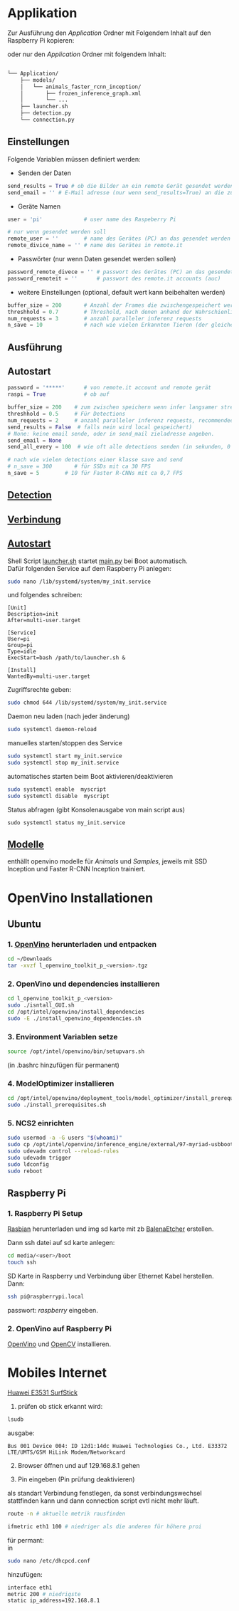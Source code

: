 

# Applikation

Zur Ausführung den *Application* Ordner mit Folgendem
Inhalt auf den Raspberry Pi kopieren:

oder nur den *Application* Ordner mit folgendem Inhalt:

```bash

└── Application/
    ├── models/
    │   └── animals_faster_rcnn_inception/
    │       ├── frozen_inference_graph.xml
    │       └── ...
    ├── launcher.sh
    ├── detection.py
    └── connection.py
```



## Einstellungen

Folgende Variablen müssen definiert werden:

* Senden der Daten

```python
send_results = True # ob die Bilder an ein remote Gerät gesendet werden sollen. (bei False werden die Bilder lokal abgespeichert) 
send_email = '' # E-Mail adresse (nur wenn send_results=True) an die zusätzlich eine Benachrichtigung per E-Mail gesendet werden soll (oder None wenn nicht)
```

* Geräte Namen

```python
user = 'pi'             # user name des Raspeberry Pi

# nur wenn gesendet werden soll
remote_user = ''        # name des Gerätes (PC) an das gesendet werden soll
remote_divice_name = '' # name des Gerätes in remote.it
```

* Passwörter (nur wenn Daten gesendet werden sollen)

```python
password_remote_divece = '' # passwort des Gerätes (PC) an das gesendet werden soll
password_remoteit = ''      # passwort des remote.it accounts (auc)
```

* weitere Einstellungen (optional, default wert kann beibehalten werden)
```python
buffer_size = 200       # Anzahl der Frames die zwischengespeichert werden können
threshhold = 0.7        # Threshold, nach denen anhand der Wahrschienlichkeit die erkannten objekte gefiltert werden
num_requests = 3        # anzahl paralleler inferenz requests
n_save = 10             # nach wie vielen Erkannten Tieren (der gleichen Klasse) gespeicher und gesendet werden soll
```

## Ausführung


## Autostart







```python
password = '*****'      # von remote.it account und remote gerät
raspi = True            # ob auf

buffer_size = 200    # zum zwischen speichern wenn infer langsamer stream
threshhold = 0.5     # Für Detections
num_requests = 2     # anzahl paralleler inferenz requests, recommended:3
send_results = False  # falls nein wird local gespeichert)
# None: keine email sende, oder in send_mail zieladresse angeben.
send_email = None
send_all_every = 100  # wie oft alle detections senden (in sekunden, 0 für nie)

# nach wie vielen detections einer klasse save and send
# n_save = 300       # für SSDs mit ca 30 FPS
n_save = 5        # 10 für Faster R-CNNs mit ca 0,7 FPS
```


## [Detection](detection.py)

## [Verbindung](connection.py)

## [Autostart](launcher.sh)

Shell Script [launcher.sh](launcher.sh)
startet [main.py](main.py) bei Boot automatisch.  
Dafür folgenden Service auf dem Raspberry Pi anlegen:

```bash
sudo nano /lib/systemd/system/my_init.service
```

und folgendes schreiben:
```
[Unit]
Description=init
After=multi-user.target

[Service]
User=pi
Group=pi
Type=idle
ExecStart=bash /path/to/launcher.sh &

[Install]
WantedBy=multi-user.target
```
Zugriffsrechte geben:
```bash
sudo chmod 644 /lib/systemd/system/my_init.service
```
Daemon neu laden (nach jeder änderung)
```bash
sudo systemctl daemon-reload
```

manuelles starten/stoppen des Service
```bash
sudo systemctl start my_init.service
sudo systemctl stop my_init.service
```

automatisches starten beim Boot aktivieren/deaktivieren    
```bash
sudo systemctl enable  myscript
sudo systemctl disable  myscript
```

Status abfragen (gibt Konsolenausgabe von main script aus)
```
sudo systemctl status my_init.service
```


## [Modelle](models/)
enthällt openvino modelle für *Animals* 
und *Samples*, jeweils mit SSD Inception und 
Faster R-CNN Inception trainiert.


# OpenVino Installationen

## Ubuntu

### 1. [OpenVino](https://registrationcenter.intel.com/en/products/postregistration/?sn=CNP6-46RR8MT7&EmailID=mbarkey55%40gmail.com&Sequence=2579436&dnld=t) herunterladen und entpacken


```bash
cd ~/Downloads
tar -xvzf l_openvino_toolkit_p_<version>.tgz
```

### 2. OpenVino und dependencies installieren
```bash
cd l_openvino_toolkit_p_<version>
sudo ./isntall_GUI.sh
cd /opt/intel/openvino/install_dependencies
sudo -E ./install_openvino_dependencies.sh
```

### 3. Environment Variablen setze
```bash
source /opt/intel/openvino/bin/setupvars.sh
```
(in .bashrc hinzufügen für permanent)


### 4. ModelOptimizer installieren
```bash
cd /opt/intel/openvino/deployment_tools/model_optimizer/install_prerequisites
sudo ./install_prerequisites.sh
```

### 5. NCS2 einrichten
```bash
sudo usermod -a -G users "$(whoami)"
sudo cp /opt/intel/openvino/inference_engine/external/97-myriad-usbboot.rules /etc/udev/rules.d/
sudo udevadm control --reload-rules
sudo udevadm trigger
sudo ldconfig
sudo reboot
```


## Raspberry Pi

### 1. Raspberry Pi Setup

[Rasbian](https://www.raspberrypi.org/downloads/raspbian/) herunterladen und img sd karte mit 
zb [BalenaEtcher](https://www.balena.io/etcher/)
erstellen.

Dann ssh datei auf sd karte anlegen:
```bash
cd media/<user>/boot
touch ssh
```

SD Karte in Raspberry und Verbindung über Ethernet 
Kabel herstellen.  
Dann:

```bash
ssh pi@raspberrypi.local
```
passwort: *raspberry* eingeben.

### 2. OpenVino auf Raspberry Pi

[OpenVino](https://docs.openvinotoolkit.org/latest/_docs_install_guides_installing_openvino_raspbian.html) und [OpenCV](https://software.intel.com/en-us/articles/raspberry-pi-4-and-intel-neural-compute-stick-2-setup)
installieren.



# Mobiles Internet

[Huawei E3531 SurfStick](https://www.amazon.de/gp/product/B00HSZEY34/ref=ppx_yo_dt_b_asin_title_o00_s00?ie=UTF8&psc=1)


1. prüfen ob stick erkannt wird:
```bash
lsudb
```
ausgabe:
```
Bus 001 Device 004: ID 12d1:14dc Huawei Technologies Co., Ltd. E33372 LTE/UMTS/GSM HiLink Modem/Networkcard
```

2. Browser öffnen und auf 129.168.8.1 gehen

3. Pin eingeben (Pin prüfung deaktivieren)

als standart Verbindung fenstlegen, da sonst verbindungswechsel
stattfinden kann und dann connection script evtl nicht mehr läuft.


```bash
route -n # aktuelle metrik rausfinden
```
```bash
ifmetric eth1 100 # niedriger als die anderen für höhere proi
```

für permant:  
in
```bash
sudo nano /etc/dhcpcd.conf
```
hinzufügen:


```bash
interface eth1
metric 200 # niedrigste
static ip_address=192.168.8.1
```

